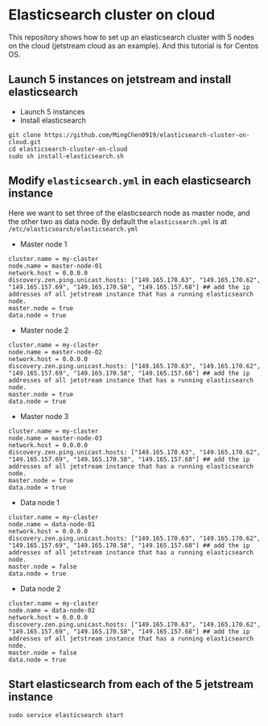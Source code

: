 # Elasticsearch cluster on cloud
This repository shows how to set up an elasticsearch cluster with 5 nodes on the cloud (jetstream cloud as an example). And this tutorial is for Centos OS.

## Launch 5 instances on jetstream and install elasticsearch

* Launch 5 instances
* Install elasticsearch

```
git clone https://github.com/MingChen0919/elasticsearch-cluster-on-cloud.git
cd elasticsearch-cluster-on-cloud
sudo sh install-elasticsearch.sh
```

## Modify `elasticsearch.yml` in each elasticsearch instance

Here we want to set three of the elasticsearch node as master node, and the other two as data node. By default the `elasticsearch.yml` is at `/etc/elasticsearch/elasticsearch.yml`

* Master node 1

```{xml}
cluster.name = my-claster
node.name = master-node-01
network.host = 0.0.0.0
discovery.zen.ping.unicast.hosts: ["149.165.170.63", "149.165.170.62", "149.165.157.69", "149.165.170.58", "149.165.157.68"] ## add the ip addresses of all jetstream instance that has a running elasticsearch node.
master.node = true
data.node = true
```

* Master node 2

```{xml}
cluster.name = my-claster
node.name = master-node-02
network.host = 0.0.0.0
discovery.zen.ping.unicast.hosts: ["149.165.170.63", "149.165.170.62", "149.165.157.69", "149.165.170.58", "149.165.157.68"] ## add the ip addresses of all jetstream instance that has a running elasticsearch node.
master.node = true
data.node = true
```


* Master node 3

```{xml}
cluster.name = my-claster
node.name = master-node-03
network.host = 0.0.0.0
discovery.zen.ping.unicast.hosts: ["149.165.170.63", "149.165.170.62", "149.165.157.69", "149.165.170.58", "149.165.157.68"] ## add the ip addresses of all jetstream instance that has a running elasticsearch node.
master.node = true
data.node = true
```



* Data node 1

```{xml}
cluster.name = my-claster
node.name = data-node-01
network.host = 0.0.0.0
discovery.zen.ping.unicast.hosts: ["149.165.170.63", "149.165.170.62", "149.165.157.69", "149.165.170.58", "149.165.157.68"] ## add the ip addresses of all jetstream instance that has a running elasticsearch node.
master.node = false
data.node = true
```


* Data node 2

```{xml}
cluster.name = my-claster
node.name = data-node-02
network.host = 0.0.0.0
discovery.zen.ping.unicast.hosts: ["149.165.170.63", "149.165.170.62", "149.165.157.69", "149.165.170.58", "149.165.157.68"] ## add the ip addresses of all jetstream instance that has a running elasticsearch node.
master.node = false
data.node = true
```

## Start elasticsearch from each of the 5 jetstream instance

```
sudo service elasticsearch start
```


